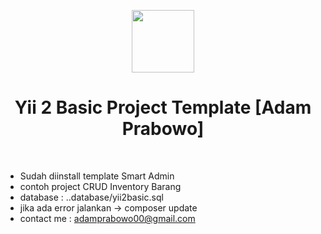 <p align="center">
    <a href="https://github.com/yiisoft" target="_blank">
        <img src="https://avatars0.githubusercontent.com/u/993323" height="100px">
    </a>
    <h1 align="center">Yii 2 Basic Project Template [Adam Prabowo]</h1>
    <br>
</p>

- Sudah diinstall template Smart Admin
- contoh project CRUD Inventory Barang
- database : ..database/yii2basic.sql
- jika ada error jalankan -> composer update
- contact me : adamprabowo00@gmail.com


